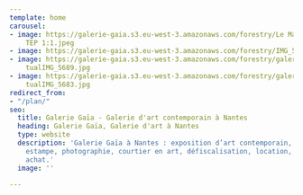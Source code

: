 ```yaml
---
template: home
carousel:
- image: https://galerie-gaia.s3.eu-west-3.amazonaws.com/forestry/Le Manège  Bronze
    TEP 1:1.jpeg
- image: https://galerie-gaia.s3.eu-west-3.amazonaws.com/forestry/IMG_5418.JPG
- image: https://galerie-gaia.s3.eu-west-3.amazonaws.com/forestry/galerie-gaia-pierre
    tualIMG_5689.jpg
- image: https://galerie-gaia.s3.eu-west-3.amazonaws.com/forestry/galerie-gaia-pierre
    tualIMG_5683.jpg
redirect_from:
- "/plan/"
seo:
  title: Galerie Gaïa - Galerie d'art contemporain à Nantes
  heading: Galerie Gaïa, Galerie d'art à Nantes
  type: website
  description: 'Galerie Gaïa à Nantes : exposition d’art contemporain, peinture, sculpture,
    estampe, photographie, courtier en art, défiscalisation, location, prêt avant
    achat.'
  image: ''

---
```

